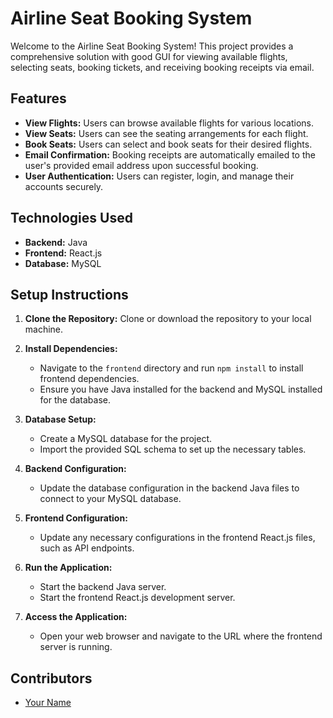 # Airline Seat Booking System

Welcome to the Airline Seat Booking System! This project provides a comprehensive solution with good GUI for viewing available flights, selecting seats, booking tickets, and receiving booking receipts via email.

## Features

- **View Flights:** Users can browse available flights for various locations.
- **View Seats:** Users can see the seating arrangements for each flight.
- **Book Seats:** Users can select and book seats for their desired flights.
- **Email Confirmation:** Booking receipts are automatically emailed to the user's provided email address upon successful booking.
- **User Authentication:** Users can register, login, and manage their accounts securely.

## Technologies Used

- **Backend:** Java
- **Frontend:** React.js
- **Database:** MySQL

## Setup Instructions

1. **Clone the Repository:** Clone or download the repository to your local machine.

2. **Install Dependencies:**
   - Navigate to the `frontend` directory and run `npm install` to install frontend dependencies.
   - Ensure you have Java installed for the backend and MySQL installed for the database.

3. **Database Setup:**
   - Create a MySQL database for the project.
   - Import the provided SQL schema to set up the necessary tables.

4. **Backend Configuration:**
   - Update the database configuration in the backend Java files to connect to your MySQL database.

5. **Frontend Configuration:**
   - Update any necessary configurations in the frontend React.js files, such as API endpoints.

6. **Run the Application:**
   - Start the backend Java server.
   - Start the frontend React.js development server.

7. **Access the Application:**
   - Open your web browser and navigate to the URL where the frontend server is running.

## Contributors

- [Your Name](https://github.com/yourusername)

